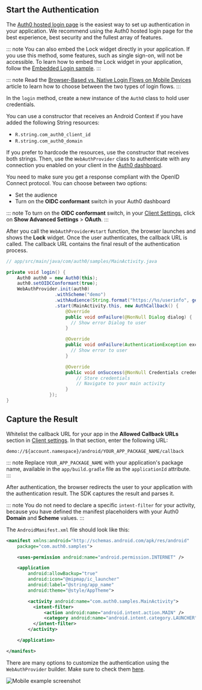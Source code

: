 ## Start the Authentication

The [Auth0 hosted login page](/hosted-pages/login) is the easiest way to set up authentication in your application. We recommend using the Auth0 hosted login page for the best experience, best security and the fullest array of features.

::: note
You can also embed the Lock widget directly in your application. If you use this method, some features, such as single sign-on, will not be accessible. 
To learn how to embed the Lock widget in your application, follow the [Embedded Login sample](https://github.com/auth0-samples/auth0-android-sample/tree/embedded-login/01-Embedded-Login).
:::

::: note
Read the [Browser-Based vs. Native Login Flows on Mobile Devices](/tutorials/browser-based-vs-native-experience-on-mobile) article to learn how to choose between the two types of login flows.
:::

In the `login` method, create a new instance of the `Auth0` class to hold user credentials. 

You can use a constructor that receives an Android Context if you have added the following String resources: 
* `R.string.com_auth0_client_id`
* `R.string.com_auth0_domain`

If you prefer to hardcode the resources, use the constructor that receives both strings. Then, use the `WebAuthProvider` class to authenticate with any connection you enabled on your client in the [Auth0 dashboard](${manage_url}/#/).

You need to make sure you get a response compliant with the OpenID Connect protocol. You can choose between two options:

* Set the audience
* Turn on the **OIDC conformant** switch in your Auth0 dashboard
  		  
::: note
To turn on the **OIDC conformant** switch, in your [Client Settings](${manage_url}/#/applications/${account.clientId}/settings), click on **Show Advanced Settings** > **OAuth**.
:::

After you call the `WebAuthProvider#start` function, the browser launches and shows the **Lock** widget. Once the user authenticates, the callback URL is called. The callback URL contains the final result of the authentication process. 

```java
// app/src/main/java/com/auth0/samples/MainActivity.java

private void login() {
    Auth0 auth0 = new Auth0(this);
    auth0.setOIDCConformant(true);
    WebAuthProvider.init(auth0)
                  .withScheme("demo")
                  .withAudience(String.format("https://%s/userinfo", getString(R.string.com_auth0_domain)))
                  .start(MainActivity.this, new AuthCallback() {
                      @Override
                      public void onFailure(@NonNull Dialog dialog) {
                        // Show error Dialog to user
                      }

                      @Override
                      public void onFailure(AuthenticationException exception) {
                        // Show error to user
                      }

                      @Override
                      public void onSuccess(@NonNull Credentials credentials) {
                          // Store credentials
                          // Navigate to your main activity
                      }
                });
}
```

## Capture the Result

Whitelist the callback URL for your app in the **Allowed Callback URLs** section in [Client settings](${manage_url}/#/applications/${account.clientId}/settings). In that section, enter the following URL: 

```text
demo://${account.namespace}/android/YOUR_APP_PACKAGE_NAME/callback
```

::: note
Replace `YOUR_APP_PACKAGE_NAME` with your application's package name, available in the `app/build.gradle` file as the `applicationId` attribute.
:::

After authentication, the browser redirects the user to your application with the authentication result. The SDK captures the result and parses it. 

::: note
You do not need to declare a specific `intent-filter` for your activity, because you have defined the manifest placeholders with your Auth0 **Domain** and **Scheme** values.
:::

The `AndroidManifest.xml` file should look like this:

```xml
<manifest xmlns:android="http://schemas.android.com/apk/res/android"
    package="com.auth0.samples">

    <uses-permission android:name="android.permission.INTERNET" />

    <application
        android:allowBackup="true"
        android:icon="@mipmap/ic_launcher"
        android:label="@string/app_name"
        android:theme="@style/AppTheme">

        <activity android:name="com.auth0.samples.MainActivity">
          <intent-filter>
              <action android:name="android.intent.action.MAIN" />
              <category android:name="android.intent.category.LAUNCHER" />
          </intent-filter>
        </activity>

    </application>

</manifest>
```

There are many options to customize the authentication using the `WebAuthProvider` builder. Make sure to check them [here](/libraries/auth0-android#implementing-web-based-auth).
<div class="phone-mockup">
  <img src="/media/articles/native-platforms/android/login-android.png" alt="Mobile example screenshot" />
</div>
